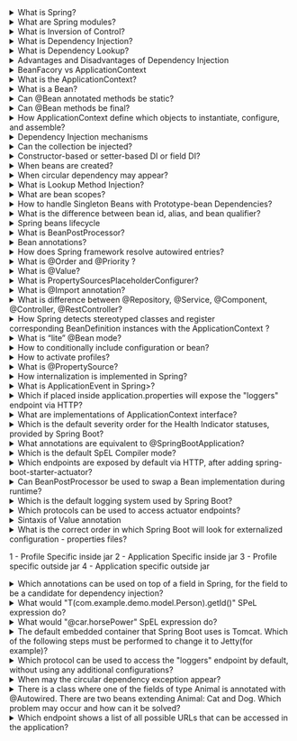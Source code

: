 <details>
  <summary>What is Spring?</summary>
Spring is a framework for building Java applications that contains a lot of different modules that can be added or not depending on needs. 
The key feature of the Spring framework is the inversion of control.
</details>

<details>
  <summary>What are Spring modules?</summary>
  
  - Spring Core container
  - Spring AOP
  - Spring Web
  - Spring Test
  - Spring Security, etc.
</details>


<details>
  <summary>What is Inversion of Control?</summary>
  It is the design principle when the dependent part is not responsible for creating and managing its dependencies. 
</details>

<details>
  <summary>What is Dependency Injection?</summary>
  DI is a form of IoC when an IoC container injects dependencies into dependent parts.
</details>

<details>
  <summary>What is Dependency Lookup?</summary>
  It's a form of IoC when the dependent part looks for dependencies.
</details>

<details>
  <summary>Advantages and Disadvantages of Dependency Injection</summary>
  
  Advantages:
  - low coupling
  - reusability of code
  - readability and maintainability
  - easy testing
    
  Disadvantages:
  - increase complexity, especially in small apps
  - runtime errors
</details>

<details>
  <summary>BeanFacory vs ApplicationContext</summary>

  | |BeanFactory|ApplicationContext|
  |-----|-----|----|
  | | simplest container providing DI support| implements BeanFactory and adds more features|
  |bean initialization | lazy | by default eager | 
  | when to use | lightweight apps where memory consumption is critical | all other cases | 
  | event propogation| no | supports |
  | BeanFactoryPostProcessor | no automatic registration | automatic registration |
  | BeanPostProcessor | no automatic registration | automatic registration |
  | message resource handling| no | yes |
  | internationalization| no | yes |
</details>

<details>
  <summary>What is the ApplicationContext?</summary>
  Interface that represents IoC container and is responsible for bean management.
</details>

<details>
  <summary>What is a Bean?</summary>
  Object that is handled by Spring IoC container
</details>

<details>
  <summary>Can @Bean annotated methods be static?</summary>
  Yes, but they won't participate in the bean lifecycle as normal beans. They will be created before bean instantiation and without a proxy mechanism. 
  It can be useful if we would like to create BeanFactoryPostProcessor and BeanPostProcessor beans.
</details>

<details>
  <summary>Can @Bean methods be final?</summary>
  No, it will cause a compilation error.
</details>

<details>
  <summary>How ApplicationContext define which objects to instantiate, configure, and assemble?</summary>
BeanDefinitionReader reads configuration metadata: 1 XML, 2 Java annotations, 3 Java code and creates BeanDefinitions. Based on them beans are 
  instantiated and configured (scope, dependencies, other configuration settings)
</details>

<details>
  <summary>Dependency Injection mechanisms</summary>

  1. Constructor DI
  2. Setter DI
  3. Field DI (reflection)
</details>

<details>
  <summary>Can the collection be injected?</summary>
  Yes, but the qualifier should be specified.
  ```
  @Service
public class CollectionInjection {
    @Autowired
    @Qualifier("map")
    private Map<String, Object> map;
}
  ```
</details>

<details>
  <summary>Constructor-based or setter-based DI or field DI?</summary>
  
  ||constructor-based DI| setter-based DI | field DI |
  |---|---|---|---|
  |when|during instantiation | during initialization | during initialization|
  |no dependency in IoC container| throws NoSuchBeanDefinitionException | dependency can be null | dependency can be null|
  |usecase| for mandatory dependencies | for optional dependencies | for optional dependencies |
  |testing| easy  | easy  | harder |
</details>

<details>
  <summary>When beans are created?</summary>
  Singleton scoped beans are created during the container creation, others - when they are requested.
</details>

<details>
  <summary>When circular dependency may appear?</summary>
  When using a constructor or field injection class A requires class B in the constructor and class B requires class A when the app startup appears
  
  ``The dependencies of some of the beans in the application context form a cycle: ...``
</details>

<details>
  <summary>What is Lookup Method Injection?</summary>
  It is a feature in the Spring Framework that allows a bean to override the lookup method to get a new instance of a dependency whenever the method is called. This is particularly useful in scenarios where you want to obtain a new instance of a prototype-scoped bean within a singleton-scoped bean.

  ```
@Component
@Scope("prototype")
public class MyPrototypeBean {
    // Prototype bean implementation
}


import org.springframework.beans.factory.annotation.Lookup;
import org.springframework.stereotype.Component;

@Component
public class MySingletonBean {

    // This method will be overridden by Spring to provide a new instance of MyPrototypeBean
    @Lookup
    public MyPrototypeBean getPrototypeBean() {
        return null; // The actual implementation is generated by Spring at runtime
    }

    public void doSomething() {
        // Obtain a new instance of MyPrototypeBean through the lookup method
        MyPrototypeBean prototypeBean = getPrototypeBean();
        
        // Use the prototype bean
        // ...
    }
}
```
</details>

<details>
  <summary>What are bean scopes?</summary>

  - singleton - is created when the application context is created
  - prototype - one instance every time a request for that specific bean is made
  - session - one instance per one HTTP request
  - request - one instance per one HTTP session
  - application - one instance per one lifecycle of ServletContext 
  - websocket - one instance per one lifecycle of WebSocket
+ you can configure your own scope, or register SimpleThreadScope(it exists but is not registered)
</details>

<details>
  <summary>How to handle Singleton Beans with Prototype-bean Dependencies?</summary>
  Lookup method injection
</details>

<details>
  <summary>What is the difference between bean id, alias, and bean qualifier?</summary>
The ID is a unique identifier - it can be only one. There can be a lot of aliases as well as qualifiers.
  
  ```
  @Component
public class Singer { } //id=singer, aliases=

@Component("johnMayer")
public class Singer { } //id=johnMayer, aliases=

@Configuration
public class Config {

	@Bean(name={"john", "johnny"}) //id=singer, aliases=["john", "johnny"]
  public Singer singer(){
	  return new Singer();
	}

	@Bean //id=johnMayer
  public Singer johnMayer(){
	  return new Singer();
	}
}
  ```
If we have more than one bean that qualifies for spring injection, then we use `@Qualifer` to specify which needs to be used for injection.

There **is** a difference: `@Bean("simpleCar")` (or `@Component("car")`) gives your bean with the name "car" in the Spring Context, whereas `@Qualifier("car")` only adds information **without changing the name of the bean**.

```
@Configuration
public class Config {
    @Bean("car")
    public Vehicle car(){ return ...}
}

@Component("car")
public class MuscleCar implement Vehicle {...}

@Component
@Qualifier("car")
public class ElectroCar implement Vehicle {...}


public class DriveService {

    private final Vehicle vehicle;

    @Autowired
    public Driver(@Qualifier("car") Vehicle vehicle) {
      this.vehicle = vehicle;
    }
}


@Component
@Qualifier("beanQualifier")
class BeanTwo implements TypeOne { }

@Component
@Qualifier("beanQualifier")
class BeanThree implements TypeOne { }

@Autowired
@Qualifier("beanQualifier")
Map<String, TypeOne> typeOneMap;
// The map will only contain the 2 beans with the qualifier "beanQualifier".
// {beanThree=BeanThree@9f674ac, beanTwo=BeanTwo@1da4b3f9}
```
</details>

<details>
	<summary>Spring beans lifecycle</summary>

 **Bean instantiation and DI**

1. BeanDefinitionReader parses configuration (xml, java, @) and creates BeanDefinitions

2. BeanFactoryPostProcessor modificates BeanDefinitions (property resolution, custom annotation processing)

2. BeanFactory instantiates Beans based on BeanDefinitions by invoking constructors (constructor-based DI)

3. Inject bean dependencies by calling setters and field injection (reflection)

**BeanPostProcessor adjusts beans - postProcessBeforeInitialization() - 1st round**

**Bean initialization**

1. Check for Spring Awareness

- If bean **implements BeanNameAware** - call **setBeanName()**
- If bean implements **BeanClassLoaderAware** - call **setBeanClassLoader()**
- If bean implements **ApplicationContextAware** - call **setApplicationContext()**

2. Bean Creation Lifecycle Callback

- If **@PostConstruct (JSR-250)** is present - call method annotated with it
- If bean type **implements InitialazingBean** - call method **afterPropertiesSet()**
- If bean definition contains **init-method** or **@Bean(initMethod=””)** - call the init method

**BeanPostProcessor - postProcessAfterInitialization() - 2d round** (for proxies)

**Bean Destruction Lifecycle callback**

- If **@PreDestroy (JSR-250)** is present - call method annotated with it
- If bean type **implements DisposableBean** - call method **destroy()**
- If bean definition contains **destroy-method** or **@Bean(destroyMethod=””)** - call the destroy method
</details>

<details>
	<summary>What is BeanPostProcessor?</summary>
It is an interface with two default methods (that we may overrite): postProcessBeforeInitialization and postProcessAfterInitialization. We can configure several custom postProcessors and set the order.	
</details>

<details>
	<summary>Bean annotations?</summary>
	
- @Component
- @Service
- @Controller
- @Repository
- @Bean
- @RestController
</details>

<details>
	<summary>How does Spring framework resolve autowired entries?</summary>
	By default, Spring resolves autowired entries by type.
	
*If more than one bean of the same type is available in the container, the framework will throw NoUniqueBeanDefinitionException,* indicating that more than one bean is available for autowiring.
</details>

<details>
	<summary>What is @Order and @Priority ?</summary>
Used to define the order of a bean when it is part of an ordered collection or when it needs to be ordered relative to other beans. It can be applied to classes or methods

It is the same, but @Priority is JSR 250 and @Order is spring
</details>

<details>
	<summary>What is @Value?</summary>
Spring annotation that is used to inject externalized properties.
</details>

<details>
	<summary>What is PropertySourcesPlaceholderConfigurer?</summary>
Bean to configure application.properties. It should be static.
</details>

<details>
	<summary>What is @Import annotation?</summary>
	Spring annotation is used to import one or more configuration classes into another configuration class.
</details>

<details>
	<summary>What is difference between @Repository, @Service, @Component, @Controller, @RestController? </summary>
	
- @Repository - @Component + is a repository (DDD) + Platform exceptions can be translated into DataAcessExceptions if using PersistenceExceptionTranslationPostProcessor
- @Service - @Component with no specific logic added
- @Controller - @Component + presentation layer + request mapping (dispatcher scans the annotated classes  and detects methods annotated)
- @RestController - @Component + @Controller + @ResponseBody + can return JSON
- @Component - Component scan scans only beans annotated with a component annotation.
</details>

<details>
	<summary>How Spring detects stereotyped classes and register corresponding BeanDefinition instances with the ApplicationContext ?</summary>
	@ComponentScan annotation points to the packages that should be scanned.
</details>

<details>
	<summary>What is “lite” @Bean mode? </summary>
When @Bean annotated method is placed out of the configuration class it is called lite mode bean. It means it won't be proxied and will be treated just like the ordinary factory method. But it is managed by Spring container and can be injected.
</details>

<details>
	<summary>How to conditionally include configuration or bean?</summary>

1. We can use @Profile - it can be declared on class or method.
2. @Conditional - example: @Conditional("prod & cloud & !test"), @Conditional({"prod", "dev"}), @Conditional("(prod & cloud) | test") - if there is AND + OR always should be ().
</details>

<details>
	<summary>How to activate profiles?</summary>
	
1. spring.profiles.active=... in application.properties
2. @ActiveProfiles(...) in tests
3. context.getEnvironment().setActiveProfiles("dev")
</details>

<details>
	<summary>What is @PropertySource?</summary>
Annotation that allows the addition of property source to the environment. To be used in configuration classes: @PropertySource("classpath:/com/myco/app.properties")
</details>

<details>
	<summary>How internalization is implemented in Spring?</summary>
	Spring provides i18 - **`MessageSource`**
messages.properties
</details>

<details>
	<summary>What is ApplicationEvent in Spring>?</summary>
	Event handling in the ApplicationContext is provided through the ApplicationEvent class and the ApplicationListener interface. If a bean that implements the ApplicationListener interface is deployed into the context, every time an ApplicationEvent gets published to the ApplicationContext, that bean is notified.
</details>

<details>
	<summary>Which if placed inside application.properties will expose the "loggers" endpoint via HTTP?</summary>
	management.endpoints.web.exposure.loggers.include=true
</details>

<details>
	<summary>What are implementations of ApplicationContext interface?</summary>
	
1. Standalone: AnnotationConfigApplicationContext, ClassPathXmlApplicationContext, FileSystemXmlApplicationContext
2. Web Applications: GenericWebApplicationContext, XmlWebApplicationContext, AnnotationConfigWebApplicationContext
	
</details>

<details>
	<summary>Which is the default severity order for the Health Indicator statuses, provided by Spring Boot?</summary>
	DOWN, OUT_OF_SERVICE, UP, UNKNOWN
</details>

<details>
	<summary>What annotations are equivalent to @SpringBootApplication?</summary>

 - @SpringBootConfiguration
 - @EnableAutoConfiguration
 - @ComponentScan
</details>

<details>
	<summary>Which is the default SpEL Compiler mode?</summary>
	The SpEL compiler is not turned on by default, thus its default mode is OFF. The other two valid modes are IMMEDIATE and MIXED.
</details>

<details>
	<summary>Which endpoints are exposed by default via HTTP, after adding spring-boot-starter-actuator?</summary>
	Spring Boot Actuator exposes only two endpoints by default via HTTP. They are /actuator/health and /actuator/info.
</details>

<details>
	<summary>Can BeanPostProcessor be used to swap a Bean implementation during runtime?</summary>
	Since BeanPostProcessor interface defines two methods - postProcessBeforeInitialization and postProcessAfterInitialization. Both take two arguments - one of type Object representing the bean and one of type String representing the bean name. Furthermore, both have a return-type Object. That said, nothing can stop you from creating a custom class implementing BeanPostProcessor and providing logic for replacing, swapping, or casting the bean on certain conditions.
</details>

<details>
	<summary>Which is the default logging system used by Spring Boot?</summary>
Logback.
</details>

<details>
	<summary>Which protocols can be used to access actuator endpoints?</summary>
	Spring Boot Actuator supports two endpoints - HTTP and JMX.
</details>

<details>
	<summary>Sintaxis of Value annotation</summary>
	
- @Value("#{environment['my.special.property']}") - if just form env
- @Value("${my.special.property}") - if from property file that is already registered with the @PropertySource annotation

</details>

<details>
	<summary>What is the correct order in which Spring Boot will look for externalized configuration - properties files?
		
1 - Profile Specific inside jar
2 - Application Specific inside jar
3 - Profile specific outside jar
4 - Application specific outside jar</summary>

Currently, for Spring 2.5.* config data files are considered in the following order:
Application properties packaged inside your jar ( application.properties and YAML variants).
Profile-specific application properties packaged inside your jar (application-{profile}.properties and YAML variants).
Application properties  outside of your packaged jar (application.properties and YAML variants).
Profile-specific application properties outside of your packaged jar (application-{profile}.properties sand YAML variants).
Which would make the correct order 2,1,4,3.
</details>

<details>
	<summary>Which annotations can be used on top of a field in Spring, for the field to be a candidate for dependency injection?</summary>
	
- @Autowired
- @Inject
- @Resource
</details>

<details>
	<summary>What would "T(com.example.demo.model.Person).getId()" SPeL expression do?</summary>
	Read the static property "id" of Person
</details>

<details>
	<summary>What would "@car.horsePower" SpEL expression do? </summary>
	Read the property horsePower of a Spring bean named "car".
</details>

<details>
	<summary>The default embedded container that Spring Boot uses is Tomcat. Which of the following steps must be performed to change it to Jetty(for example)?</summary>
	Exclude spring-boot-starter-tomcat and include spring-boot-starter-jetty as a dependency
</details>

<details>
	<summary>Which protocol can be used to access the "loggers" endpoint by default, without using any additional configurations?</summary>
	JMX (Java Management Extensions)
</details>

<details>
	<summary>When may the circular dependency exception appear?</summary>
But there are drawbacks, and this is why using field injection is usually avoided.
- Field injection creates a risk of *NullPointerException* if dependencies aren’t correctly initialized.
- Using the field injection, we are unable to create immutable classes.
- Design problems: 1 We can easily add more dependencies than necessary and create a class that's doing more than one job, 2 circular dependencies going unnoticed
</details>


<details>
	<summary>There is a class where one of the fields of type Animal is annotated with @Autowired. There are two beans extending Animal: Cat and Dog. Which problem may occur and how can it be solved?</summary>

When you have a field of type Animal annotated with @Autowired, and there are two beans of types Cat and Dog (both extending Animal), Spring will encounter an ambiguity when trying to autowire the Animal field because it won't know which bean to inject. This situation will result in a NoUniqueBeanDefinitionException.

Solutions:
1. @Qualifier with name on the field: @Autowired @Qualifier("cat") private Animal animal;
2. @Primary on one of the bean definitions.
3. Autowire by Field Name: @Autowired private Animal cat;
</details>

<details>
	<summary>Which endpoint shows a list of all possible URLs that can be accessed in the application?</summary>
mappings
</details>

